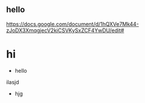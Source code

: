 ## hello
https://docs.google.com/document/d/1hQXVe7Mk44-zJoDX3XmqgjecV2kiCSVKySxZCF4YwDU/edit#
# hi
- hello

ilasjd
- hjg
